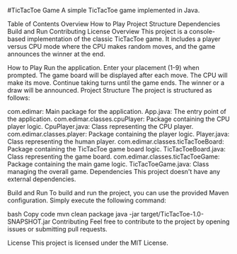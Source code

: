 #TicTacToe Game
A simple TicTacToe game implemented in Java.

Table of Contents
Overview
How to Play
Project Structure
Dependencies
Build and Run
Contributing
License
Overview
This project is a console-based implementation of the classic TicTacToe game. It includes a player versus CPU mode where the CPU makes random moves, and the game announces the winner at the end.

How to Play
Run the application.
Enter your placement (1-9) when prompted.
The game board will be displayed after each move.
The CPU will make its move.
Continue taking turns until the game ends.
The winner or a draw will be announced.
Project Structure
The project is structured as follows:

com.edimar: Main package for the application.
App.java: The entry point of the application.
com.edimar.classes.cpuPlayer: Package containing the CPU player logic.
CpuPlayer.java: Class representing the CPU player.
com.edimar.classes.player: Package containing the player logic.
Player.java: Class representing the human player.
com.edimar.classes.ticTacToeBoard: Package containing the TicTacToe game board logic.
TicTacToeBoard.java: Class representing the game board.
com.edimar.classes.ticTacToeGame: Package containing the main game logic.
TicTacToeGame.java: Class managing the overall game.
Dependencies
This project doesn't have any external dependencies.

Build and Run
To build and run the project, you can use the provided Maven configuration. Simply execute the following command:

bash
Copy code
mvn clean package
java -jar target/TicTacToe-1.0-SNAPSHOT.jar
Contributing
Feel free to contribute to the project by opening issues or submitting pull requests.

License
This project is licensed under the MIT License.

